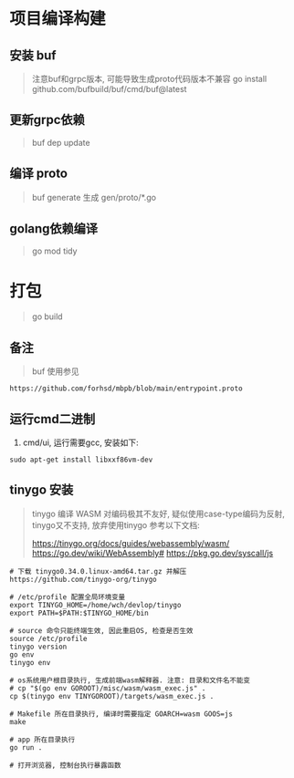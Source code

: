 # 项目编译构建

## 安装 buf

> 注意buf和grpc版本, 可能导致生成proto代码版本不兼容
> go install github.com/bufbuild/buf/cmd/buf@latest

## 更新grpc依赖

> buf dep update

## 编译 proto
> buf generate
> 生成 gen/proto/*.go

## golang依赖编译

> go mod tidy

# 打包

> go build

## 备注

> buf 使用参见

```
https://github.com/forhsd/mbpb/blob/main/entrypoint.proto
```

## 运行cmd二进制

1. cmd/ui, 运行需要gcc, 安装如下:
```shell
sudo apt-get install libxxf86vm-dev
```


## tinygo 安装

> tinygo 编译 WASM 对编码极其不友好, 疑似使用case-type编码为反射, tinygo又不支持, 放弃使用tinygo
> 参考以下文档:
> 
> https://tinygo.org/docs/guides/webassembly/wasm/
> https://go.dev/wiki/WebAssembly#
> https://pkg.go.dev/syscall/js

```
# 下载 tinygo0.34.0.linux-amd64.tar.gz 并解压
https://github.com/tinygo-org/tinygo

# /etc/profile 配置全局环境变量
export TINYGO_HOME=/home/wch/devlop/tinygo
export PATH=$PATH:$TINYGO_HOME/bin

# source 命令只能终端生效, 因此重启OS, 检查是否生效
source /etc/profile
tinygo version
go env
tinygo env

# os系统用户根目录执行, 生成前端wasm解释器. 注意: 目录和文件名不能变
# cp "$(go env GOROOT)/misc/wasm/wasm_exec.js" .
cp $(tinygo env TINYGOROOT)/targets/wasm_exec.js .

# Makefile 所在目录执行, 编译时需要指定 GOARCH=wasm GOOS=js
make

# app 所在目录执行
go run .

# 打开浏览器, 控制台执行暴露函数
```